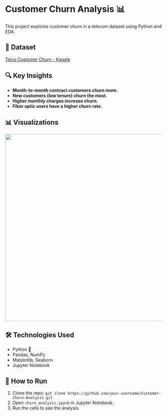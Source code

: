 # Customer Churn Analysis 📊
This project explores customer churn in a telecom dataset using Python and EDA.

## 📂 Dataset
[Telco Customer Churn - Kaggle](https://www.kaggle.com/datasets/blastchar/telco-customer-churn)

## 🔍 Key Insights
- **Month-to-month contract customers churn more.**
- **New customers (low tenure) churn the most.**
- **Higher monthly charges increase churn.**
- **Fiber optic users have a higher churn rate.**

## 📊 Visualizations
<img src="churn_chart.png" width="600">

## 🛠 Technologies Used
- Python 🐍
- Pandas, NumPy
- Matplotlib, Seaborn
- Jupyter Notebook

## 🚀 How to Run
1. Clone the repo: `git clone https://github.com/your-username/Customer-Churn-Analysis.git`
2. Open `churn_analysis.ipynb` in Jupyter Notebook.
3. Run the cells to see the analysis.

